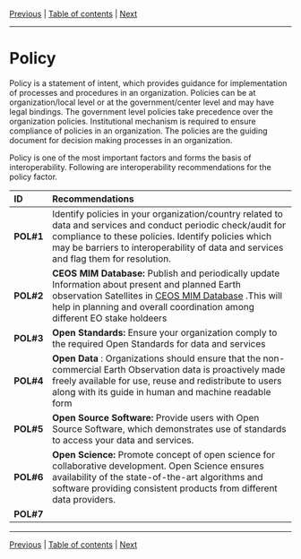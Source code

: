 [Previous](Quality.md) | [Table of contents](README.md) | [Next](README.md)
***
 # **Policy**
Policy is a statement of intent, which provides guidance for implementation of processes and procedures in an organization. Policies can be at organization/local level or at the government/center level and may have legal bindings. The government level policies take precedence over the organization policies. Institutional mechanism is required to ensure compliance of policies in an organization. The policies are the guiding document for decision making processes in an organization. 

Policy is one of the most important factors and forms the basis of interoperability. Following are interoperability recommendations for the policy factor.

| ID | Recommendations |
| :---- | :---- |
| **POL\#1**| Identify policies in your organization/country related to data and services and conduct periodic check/audit for compliance to these policies. Identify policies which may be barriers to interoperability of data and services and flag them for resolution. |
| **POL\#2** | **CEOS MIM Database:** Publish and periodically update Information about present and planned Earth observation Satellites in [CEOS MIM Database](https://ceos.org/mim-database) .This will help in planning and overall coordination among different EO stake holdeers|
| **POL\#3** | **Open Standards:** Ensure your organization comply to the required Open Standards for data and services |
| **POL\#4** | **Open Data** : Organizations should ensure that the non-commercial Earth Observation data is proactively made freely available for use, reuse and redistribute to users along with its guide in human and machine readable form |
| **POL\#5** | **Open Source Software:** Provide users with Open Source Software, which demonstrates use of standards to access your data and services. |
| **POL\#6** | **Open Science:** Promote concept of open science for collaborative development. Open Science ensures availability of the state-of-the-art algorithms and software providing consistent products from different data providers. |
| **POL\#7** |  |


***
[Previous](Quality.md) | [Table of contents](README.md) | [Next](README.md)
